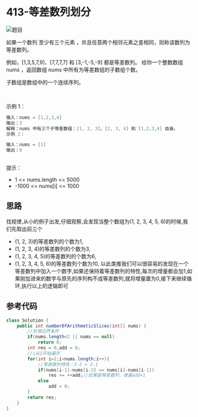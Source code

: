 # 413-等差数列划分

![题目](https://github.com/stream1080/leetcode/blob/main/其他/413-1.png)

如果一个数列 至少有三个元素 ，并且任意两个相邻元素之差相同，则称该数列为等差数列。

例如，[1,3,5,7,9]、[7,7,7,7] 和 [3,-1,-5,-9] 都是等差数列。
给你一个整数数组 nums ，返回数组 nums 中所有为等差数组的子数组个数。

子数组是数组中的一个连续序列。

 

示例 1：

```java
输入：nums = [1,2,3,4]
输出：3
解释：nums 中有三个子等差数组：[1, 2, 3]、[2, 3, 4] 和 [1,2,3,4] 自身。
示例 2：

输入：nums = [1]
输出：0
 
```
提示：
- 1 <= nums.length <= 5000
- -1000 <= nums[i] <= 1000


## 思路
找规律,从小的例子出发,仔细观察,会发现当整个数组为(1, 2, 3, 4, 5, 6)的时候,我们先取出前三个
- (1, 2, 3)的等差数列的个数为1,
- (1, 2, 3, 4)的等差数列的个数为3,
- (1, 2, 3, 4, 5)的等差数列的个数为6,
- (1, 2, 3, 4, 5, 6)的等差数列个数为10,
以此类推我们可以很容易的发现在一个等差数列中加入一个数字,如果还保持着等差数列的特性,每次的增量都会加1,如果刚加进来的数字与原先的序列构不成等差数列,就将增量置为0,接下来继续循环,执行以上的逻辑即可

## 参考代码
```Java
class Solution {
    public int numberOfArithmeticSlices(int[] nums) {
        //处理边界条件
        if(nums.length<2 || nums == null)
            return 0;
        int res = 0,add = 0;
        //i从2开始遍历
        for(int i=2;i<nums.length;i++){
            //等差数列特性：3-2 = 2-1
            if(nums[i-1]-nums[i-2] == nums[i]-nums[i-1])
                res += ++add;//如果是等差数列，增量add+1
            else 
                add = 0;
        }
        return res;
    }
}
```
